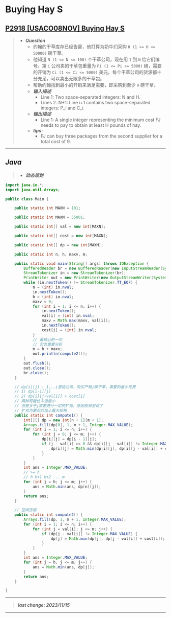# Buying Hay S

## [P2918 [USACO08NOV] Buying Hay S](https://www.luogu.com.cn/problem/P2918)

> - ***Question***
>   - 约翰的干草库存已经告罄，他打算为奶牛们采购 `H (1 <= H <= 50000)` 磅干草。
>   - 他知道 `N (1 <= N <= 100)` 个干草公司，现在用 `1` 到 `N` 给它们编号。第 `i` 公司卖的干草包重量为 `Pi (1 <= Pi <= 5000)` 磅，需要的开销为 `Ci (1 <= Ci <= 5000)` 美元。每个干草公司的货源都十分充足，可以卖出无限多的干草包。
>   - 帮助约翰找到最小的开销来满足需要，即采购到至少 `H` 磅干草。
>   - ***输入描述***
>     - Line 1: Two space-separated integers: N and H.
>     - Lines 2..N+1: Line i+1 contains two space-separated integers: P_i and C_i.
>   - ***输出描述***
>     - Line 1: A single integer representing the minimum cost FJ needs to pay to obtain at least H pounds of hay.
>   - ***tips:***
>     - FJ can buy three packages from the second supplier for a total cost of 9.

---

## *Java*

> - ***动态规划***

```java
import java.io.*;
import java.util.Arrays;

public class Main {

    public static int MAXN = 101;

    public static int MAXM = 55001;

    public static int[] val = new int[MAXN];

    public static int[] cost = new int[MAXN];

    public static int[] dp = new int[MAXM];

    public static int n, h, maxv, m;

    public static void main(String[] args) throws IOException {
        BufferedReader br = new BufferedReader(new InputStreamReader(System.in));
        StreamTokenizer in = new StreamTokenizer(br);
        PrintWriter out = new PrintWriter(new OutputStreamWriter(System.out));
        while (in.nextToken() != StreamTokenizer.TT_EOF) {
            n = (int) in.nval;
            in.nextToken();
            h = (int) in.nval;
            maxv = 0;
            for (int i = 1; i <= n; i++) {
                in.nextToken();
                val[i] = (int) in.nval;
                maxv = Math.max(maxv, val[i]);
                in.nextToken();
                cost[i] = (int) in.nval;
            }
            // 最核心的一句
            // 包含重要分析
            m = h + maxv;
            out.println(compute2());
        }
        out.flush();
        out.close();
        br.close();
    }

    // dp[i][j] : 1...i里挑公司，购买严格j磅干草，需要的最少花费
    // 1) dp[i-1][j]
    // 2) dp[i][j-val[i]] + cost[i]
    // 两种可能性中选最小
    // 但是关于j需要进行一定的扩充，原因视频里讲了
    // 扩充为要买的加上最大规格
    public static int compute1() {
        int[][] dp = new int[n + 1][m + 1];
        Arrays.fill(dp[0], 1, m + 1, Integer.MAX_VALUE);
        for (int i = 1; i <= n; i++) {
            for (int j = 0; j <= m; j++) {
                dp[i][j] = dp[i - 1][j];
                if (j - val[i] >= 0 && dp[i][j - val[i]] != Integer.MAX_VALUE) {
                    dp[i][j] = Math.min(dp[i][j], dp[i][j - val[i]] + cost[i]);
                }
            }
        }
        int ans = Integer.MAX_VALUE;
        // >= h
        // h h+1 h+2 ... m
        for (int j = h; j <= m; j++) {
            ans = Math.min(ans, dp[n][j]);
        }
        return ans;
    }

    // 空间压缩
    public static int compute2() {
        Arrays.fill(dp, 1, m + 1, Integer.MAX_VALUE);
        for (int i = 1; i <= n; i++) {
            for (int j = val[i]; j <= m; j++) {
                if (dp[j - val[i]] != Integer.MAX_VALUE) {
                    dp[j] = Math.min(dp[j], dp[j - val[i]] + cost[i]);
                }
            }
        }
        int ans = Integer.MAX_VALUE;
        for (int j = h; j <= m; j++) {
            ans = Math.min(ans, dp[j]);
        }
        return ans;
    }

}
```

---

> ***last change: 2023/11/15***

---
